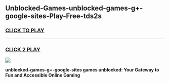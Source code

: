 
## Unblocked-Games-unblocked-games-g+-google-sites-Play-Free-tds2s
<h3>
<a href="https://premium76.site?title=unblocked-games-g+-google-sites&ref=18A1">CLICK TO PLAY</a></h3>
<hr>

<h3>
<a href="https://premium76.site?title=unblocked-games-g+-google-sites&ref=18A1">CLICK 2 PLAY</a>
  
</h3>

<a href="https://premium76.site?title=unblocked-games-g+-google-sites&ref=18A1"><img src="https://clearcache.store/games.png"></a>


**unblocked-games-g+-google-sites games unblocked: Your Gateway to Fun and Accessible Online Gaming**
